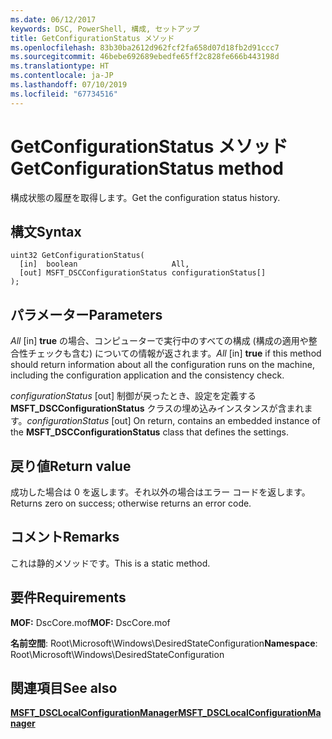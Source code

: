 ```yaml
---
ms.date: 06/12/2017
keywords: DSC, PowerShell, 構成, セットアップ
title: GetConfigurationStatus メソッド
ms.openlocfilehash: 83b30ba2612d962fcf2fa658d07d18fb2d91ccc7
ms.sourcegitcommit: 46bebe692689ebedfe65ff2c828fe666b443198d
ms.translationtype: HT
ms.contentlocale: ja-JP
ms.lasthandoff: 07/10/2019
ms.locfileid: "67734516"
---
```

# <a name="getconfigurationstatus-method"></a><span data-ttu-id="f9e17-103">GetConfigurationStatus メソッド</span><span class="sxs-lookup"><span data-stu-id="f9e17-103">GetConfigurationStatus method</span></span>

<span data-ttu-id="f9e17-104">構成状態の履歴を取得します。</span><span class="sxs-lookup"><span data-stu-id="f9e17-104">Get the configuration status history.</span></span>

## <a name="syntax"></a><span data-ttu-id="f9e17-105">構文</span><span class="sxs-lookup"><span data-stu-id="f9e17-105">Syntax</span></span>

```mof
uint32 GetConfigurationStatus(
  [in]  boolean                     All,
  [out] MSFT_DSCConfigurationStatus configurationStatus[]
);
```

## <a name="parameters"></a><span data-ttu-id="f9e17-106">パラメーター</span><span class="sxs-lookup"><span data-stu-id="f9e17-106">Parameters</span></span>

<span data-ttu-id="f9e17-107">*All* \[in\] **true** の場合、コンピューターで実行中のすべての構成 (構成の適用や整合性チェックも含む) についての情報が返されます。</span><span class="sxs-lookup"><span data-stu-id="f9e17-107">*All* \[in\] **true** if this method should return information about all the configuration runs on the machine, including the configuration application and the consistency check.</span></span>

<span data-ttu-id="f9e17-108">*configurationStatus* \[out\] 制御が戻ったとき、設定を定義する **MSFT_DSCConfigurationStatus** クラスの埋め込みインスタンスが含まれます。</span><span class="sxs-lookup"><span data-stu-id="f9e17-108">*configurationStatus* \[out\] On return, contains an embedded instance of the **MSFT_DSCConfigurationStatus** class that defines the settings.</span></span>

## <a name="return-value"></a><span data-ttu-id="f9e17-109">戻り値</span><span class="sxs-lookup"><span data-stu-id="f9e17-109">Return value</span></span>

<span data-ttu-id="f9e17-110">成功した場合は 0 を返します。それ以外の場合はエラー コードを返します。</span><span class="sxs-lookup"><span data-stu-id="f9e17-110">Returns zero on success; otherwise returns an error code.</span></span>

## <a name="remarks"></a><span data-ttu-id="f9e17-111">コメント</span><span class="sxs-lookup"><span data-stu-id="f9e17-111">Remarks</span></span>

<span data-ttu-id="f9e17-112">これは静的メソッドです。</span><span class="sxs-lookup"><span data-stu-id="f9e17-112">This is a static method.</span></span>

## <a name="requirements"></a><span data-ttu-id="f9e17-113">要件</span><span class="sxs-lookup"><span data-stu-id="f9e17-113">Requirements</span></span>

<span data-ttu-id="f9e17-114">**MOF:** DscCore.mof</span><span class="sxs-lookup"><span data-stu-id="f9e17-114">**MOF:** DscCore.mof</span></span>

<span data-ttu-id="f9e17-115">**名前空間**: Root\Microsoft\Windows\DesiredStateConfiguration</span><span class="sxs-lookup"><span data-stu-id="f9e17-115">**Namespace**: Root\Microsoft\Windows\DesiredStateConfiguration</span></span>

## <a name="see-also"></a><span data-ttu-id="f9e17-116">関連項目</span><span class="sxs-lookup"><span data-stu-id="f9e17-116">See also</span></span>

[<span data-ttu-id="f9e17-117">**MSFT_DSCLocalConfigurationManager**</span><span class="sxs-lookup"><span data-stu-id="f9e17-117">**MSFT_DSCLocalConfigurationManager**</span></span>](msft-dsclocalconfigurationmanager.md)
